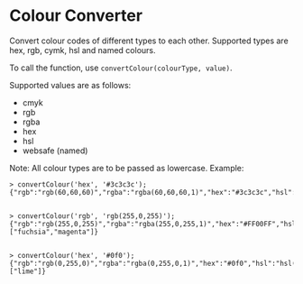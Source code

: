 Colour Converter
================

Convert colour codes of different types to each other. Supported types are hex, rgb, cymk, hsl and named colours.

To call the function, use `convertColour(colourType, value)`.

Supported values are as follows:

 - cmyk
 - rgb
 - rgba
 - hex
 - hsl
 - websafe (named)

Note: All colour types are to be passed as lowercase. Example:


    > convertColour('hex', '#3c3c3c');
    {"rgb":"rgb(60,60,60)","rgba":"rgba(60,60,60,1)","hex":"#3c3c3c","hsl":"hsl(0,0,0.23529411764705882)","named":"undefined"}


    > convertColour('rgb', 'rgb(255,0,255)');
    {"rgb":"rgb(255,0,255)","rgba":"rgba(255,0,255,1)","hex":"#FF00FF","hsl":"hsl(0.8333333333333334,1,0.5)","named":["fuchsia","magenta"]}


    > convertColour('hex', '#0f0');
    {"rgb":"rgb(0,255,0)","rgba":"rgba(0,255,0,1)","hex":"#0f0","hsl":"hsl(0.3333333333333333,1,0.5)","named":["lime"]}

